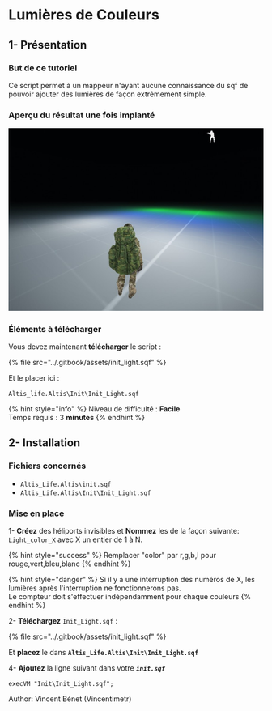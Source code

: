 # Lumières de Couleurs

## 1- Présentation <a id="bkmrk-page-title"></a>

### **But de ce tutoriel**

 Ce script permet à un mappeur n'ayant aucune connaissance du sqf de pouvoir ajouter des lumières de façon extrêmement simple. 

### **Aperçu du résultat une fois implanté**

![](../.gitbook/assets/jgqdy2iqeetbukhl-1.jpg)

### **Éléments à télécharger**

Vous devez maintenant **télécharger** le script : 

{% file src="../.gitbook/assets/init\_light.sqf" %}

Et le placer ici :

```text
Altis_life.Altis\Init\Init_Light.sqf
```

{% hint style="info" %}
Niveau de difficulté : **Facile**  
Temps requis : 3 **minutes**
{% endhint %}

## 2- Installation <a id="bkmrk-page-title"></a>

### **Fichiers concernés** 

* `Altis_Life.Altis\init.sqf`
* `Altis_Life.Altis\Init\Init_Light.sqf`

### **Mise en place**

1- **Créez** des héliports invisibles et **Nommez** les de la façon suivante: `Light_color_X` avec X un entier de 1 à N.

{% hint style="success" %}
 Remplacer "color" par r,g,b,l pour rouge,vert,bleu,blanc
{% endhint %}

{% hint style="danger" %}
 Si il y a une interruption des numéros de X, les lumières après l'interruption ne fonctionnerons pas.  
Le compteur doit s'effectuer indépendamment pour chaque couleurs
{% endhint %}

2- **Téléchargez**  `Init_Light.sqf` : 

{% file src="../.gitbook/assets/init\_light.sqf" %}

Et **placez** le dans  **`Altis_Life.Altis\Init\Init_Light.sqf`**  

4- **Ajoutez** la ligne suivant dans votre _**`init.sqf`**_

```text
execVM "Init\Init_Light.sqf";
```

Author: Vincent Bénet (Vincentimetr)




